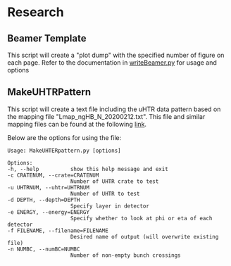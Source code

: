 # Research
## Beamer Template
This script will create a "plot dump" with the specified number of figure on each page. Refer to the 
documentation in [writeBeamer.py](BeamerTemplate/TeX/writeBeamer.py) for usage and options

## MakeUHTRPattern
This script will create a text file including the uHTR data pattern based on the mapping file "Lmap_ngHB_N_20200212.txt". This file and similar mapping files can be found at the following [link](https://cms-docs.web.cern.ch/cms-docs/hcaldocs//document/Mapping/Yuan/2020-feb-12/).

Below are the options for using the file:

    Usage: MakeUHTERpattern.py [options]

    Options:
    -h, --help          show this help message and exit
    -c CRATENUM, --crate=CRATENUM
                        Number of UHTR crate to test
    -u UHTRNUM, --uhtr=UHTRNUM
                        Number of UHTR to test
    -d DEPTH, --depth=DEPTH
                        Specify layer in detector
    -e ENERGY, --energy=ENERGY
                        Specify whether to look at phi or eta of each detector
    -f FILENAME, --filename=FILENAME
                        Desired name of output (will overwrite existing file)
    -n NUMBC, --numBC=NUMBC
                        Number of non-empty bunch crossings

